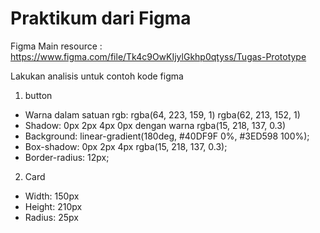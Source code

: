 # Praktikum dari Figma

Figma
Main resource : https://www.figma.com/file/Tk4c9OwKIjylGkhp0qtyss/Tugas-Prototype

Lakukan analisis untuk contoh kode figma 
1. button

- Warna dalam satuan rgb: rgba(64, 223, 159, 1) rgba(62, 213, 152, 1)
- Shadow: 0px 2px 4px 0px dengan warna rgba(15, 218, 137, 0.3)
- Background: linear-gradient(180deg, #40DF9F 0%, #3ED598 100%);
- Box-shadow: 0px 2px 4px rgba(15, 218, 137, 0.3);
- Border-radius: 12px;

2. Card

- Width: 150px
- Height: 210px
- Radius: 25px


